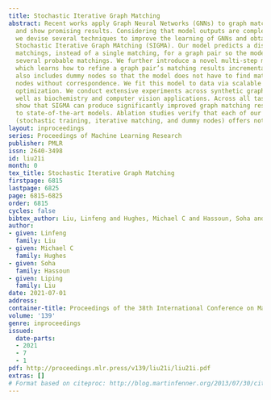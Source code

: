 ```yaml
---
title: Stochastic Iterative Graph Matching
abstract: Recent works apply Graph Neural Networks (GNNs) to graph matching tasks
  and show promising results. Considering that model outputs are complex matchings,
  we devise several techniques to improve the learning of GNNs and obtain a new model,
  Stochastic Iterative Graph MAtching (SIGMA). Our model predicts a distribution of
  matchings, instead of a single matching, for a graph pair so the model can explore
  several probable matchings. We further introduce a novel multi-step matching procedure,
  which learns how to refine a graph pair’s matching results incrementally. The model
  also includes dummy nodes so that the model does not have to find matchings for
  nodes without correspondence. We fit this model to data via scalable stochastic
  optimization. We conduct extensive experiments across synthetic graph datasets as
  well as biochemistry and computer vision applications. Across all tasks, our results
  show that SIGMA can produce significantly improved graph matching results compared
  to state-of-the-art models. Ablation studies verify that each of our components
  (stochastic training, iterative matching, and dummy nodes) offers noticeable improvement.
layout: inproceedings
series: Proceedings of Machine Learning Research
publisher: PMLR
issn: 2640-3498
id: liu21i
month: 0
tex_title: Stochastic Iterative Graph Matching
firstpage: 6815
lastpage: 6825
page: 6815-6825
order: 6815
cycles: false
bibtex_author: Liu, Linfeng and Hughes, Michael C and Hassoun, Soha and Liu, Liping
author:
- given: Linfeng
  family: Liu
- given: Michael C
  family: Hughes
- given: Soha
  family: Hassoun
- given: Liping
  family: Liu
date: 2021-07-01
address:
container-title: Proceedings of the 38th International Conference on Machine Learning
volume: '139'
genre: inproceedings
issued:
  date-parts:
  - 2021
  - 7
  - 1
pdf: http://proceedings.mlr.press/v139/liu21i/liu21i.pdf
extras: []
# Format based on citeproc: http://blog.martinfenner.org/2013/07/30/citeproc-yaml-for-bibliographies/
---
```

